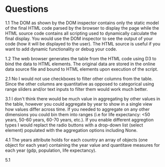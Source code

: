 Questions
=========

1.1 The DOM as shown by the DOM inspector contains only the static model of the final HTML code parsed by the browser to display the page while the HTML source code contains all scripting used to dynamically calculate the final display. You would use the DOM inspector to see the output of your code (how it will be displayed to the user). The HTML source is useful if you want to add dynamic functionality or debug your code.

1.2 The web browser generates the table from the HTML code using D3 to bind the data to HTML elements. The original data are stored in the online data source file and bound to HTML elements upon execution of the script.

2.1 No I would not use checkboxes to filter other columns from the table. Since the other columns are quantitative as opposed to categorical using range sliders and/or text inputs to filter them would work much better.

3.1 I don't think there would be much value in aggregating by other values in the table, however you could aggregate by year to show in a single view how values differ across time. If you needed to aggregate on any other dimensions you could bin them into ranges (i.e for life expectancy: <50 years, 50-60 years, 60-70 years, etc.). If you enable different aggregtion types I would replact the radio buttons with a drop-down list (select element) populated with the aggregation options including None.

4.1 The years attribute holds for each country an array of objects (one object for each year) containing the year value and quantitave measures for each year (gdp, population, life expectancy).

5.1 